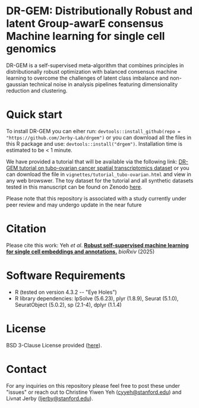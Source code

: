 # DR-GEM: Distributionally Robust and latent Group-awarE consensus Machine learning for single cell genomics

DR-GEM is a  self-supervised meta-algorithm that combines principles in distributionally robust optimization with balanced consensus machine learning to overcome the challenges of latent class imbalance and non-gaussian technical noise in analysis pipelines featuring dimensionality reduction and clustering. 

# **Quick start**

To install DR-GEM you can eiher run: 
`devtools::install_github(repo = "https://github.com/Jerby-Lab/drgem")` or you can download all the files in this R package and use: 
`devtools::install("drgem")`. Installation time is estimated to be < 1 minute.

We have provided a tutorial that will be available via the following link:
[DR-GEM tutorial on tubo-ovarian cancer spatial transcriptomics dataset](https://htmlpreview.github.io/?https://github.com/Jerby-Lab/drgem/blob/main/vignettes/tutorial_tubo-ovarian.html) or you can download the file in `vignettes/tutorial_tubo-ovarian.html` and view in any web browswer. The toy dataset for the tutorial and all synthetic datasets tested in this manuscript can be found on Zenodo [here](https://zenodo.org/records/15285190). 

Please note that this repository is associated with a study currently under peer review and may undergo update in the near future

# **Citation**
Please cite this work: Yeh _et al_. [**Robust self-supervised machine learning for single cell embeddings and annotations.**](https://www.biorxiv.org/content/10.1101/2025.06.05.658097v1) _bioRxiv_ (2025)

# **Software Requirements**

* R (tested on version 4.3.2 -- "Eye Holes")
* R library dependencies: lpSolve (5.6.23), plyr (1.8.9), Seurat (5.1.0), SeuratObject (5.0.2), sp (2.1-4), dplyr (1.1.4)
  
# **License** 

BSD 3-Clause License provided ([here](https://github.com/Jerby-Lab/drgem/blob/main/LICENSE)).

# **Contact**

For any inquiries on this repository please feel free to post these under "issues" or reach out to Christine Yiwen Yeh ([cyyeh@stanford.edu](cyyeh@stanford.edu)) and Livnat Jerby ([ljerby@stanford.edu](ljerby@stanford.edu)).
